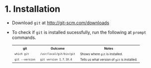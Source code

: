 # 1. Installation

* Download `git` at <http://git-scm.com/downloads>

* To check if `git` is installed sucessfully, run the following at `prompt` commands.

	<table>
	  <tr>
	    <th><font size="1"> git </font></th>
	    <th><font size="1"> Outcome </font></th>
	    <th><font size="1"> Notes </font></th>
	  </tr>
	  <tr>
	    <td><font size = "1"><code>which git</code> </font></td>
	    <td><font size = "1"><code>/usr/local/git/bin/git</code> </font></td>    
	    <td><font size = "1">
	      Shows where <code>git</code> is installed. 
	    </font></td>
	  </tr>
	  <tr>
	    <td><font size = "1"><code>git --version</code> </font></td>
	    <td><font size = "1"><code>git version 1.7.10.4</code> </font></td>    
	    <td><font size = "1">Tells us what version of <code>git</code> is installed. </font></td>
	  </tr>
	</table>

